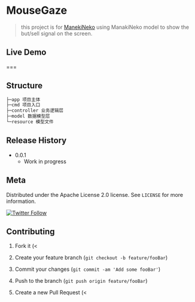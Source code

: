 # MouseGaze
> this project is for [ManekiNeko](https://github.com/nasa1024/ManekiNeko) using ManakiNeko model to show the but/sell signal on the screen.

## Live Demo

===

## Structure

```bash
├─app 项目主体
├─cmd 项目入口
├─controller 业务逻辑层
├─model 数据模型层
└─resource 模型文件
```


## Release History

* 0.0.1
    * Work in progress

## Meta

Distributed under the Apache License 2.0 license. See ``LICENSE`` for more information.

[
![Twitter Follow](https://img.shields.io/twitter/follow/CindyCo98345620.svg?style=social)
](https://twitter.com/CindyCo98345620)

## Contributing

1. Fork it (<

2. Create your feature branch (`git checkout -b feature/fooBar`)
3. Commit your changes (`git commit -am 'Add some fooBar'`)
4. Push to the branch (`git push origin feature/fooBar`)
5. Create a new Pull Request (<
